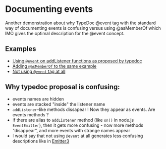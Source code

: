 # Documenting events

Another demonstration about why TypeDoc @event tag with the standard way of documenting events is confusing versus using @asMemberOf which IMO gives the optimal description for the @event concept. 

## Examples

 * [Using `@event` on addListener functions as proposed by typedoc](https://cancerberosgx.github.io/javascript-documentation-examples/examples/events-standard-vs-asmemberof/out/interfaces/emitter1.html)
 * [Adding `@asMemberOf` to the same example](https://cancerberosgx.github.io/javascript-documentation-examples/examples/events-standard-vs-asmemberof/out/interfaces/emitter2.html)  
 * [Not using `@event` tag at all](https://cancerberosgx.github.io/javascript-documentation-examples/examples/events-standard-vs-asmemberof/out/interfaces/emitter3.html)

## Why typedoc proposal is confusing: 
 
 * events names are hidden 
 * events are stacked "inside" the listener name
 * `addListener`-like methods dissapear ! Now they appear as events. Are events methods ? 
 * If there are alias to `addListener` method (like `on()` in node.js `EventEmitter`), then it gets more confusing - now more methods "disappear",  and more events with strange names appear
 * I would say that not using `@event` at all generates less confusing descriptions like in [Emitter3]((https://cancerberosgx.github.io/javascript-documentation-examples/examples/events-standard-vs-asmemberof/out/interfaces/emitter3.html))
